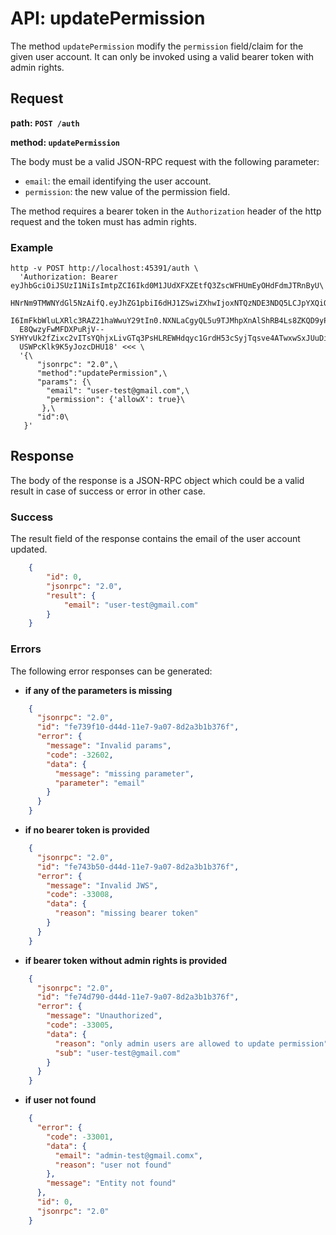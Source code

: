 # API: updatePermission

The method `updatePermission` modify the `permission` field/claim for
the given user account. It can only be invoked using a valid bearer token
with admin rights.

## Request

**path: `POST /auth`**

**method: `updatePermission`**

The body must be a valid JSON-RPC request with the following parameter:

* `email`: the email identifying the user account.
* `permission`: the new value of the permission field.

The method requires a bearer token in the `Authorization` header of the
http request and the token must has admin rights.

### Example

```
http -v POST http://localhost:45391/auth \
  'Authorization: Bearer eyJhbGciOiJSUzI1NiIsImtpZCI6Ikd0M1JUdXFXZEtfQ3ZscWFHUmEyOHdFdmJTRnByU\
  HNrNm9TMWNYdGl5NzAifQ.eyJhZG1pbiI6dHJ1ZSwiZXhwIjoxNTQzNDE3NDQ5LCJpYXQiOjE1MTE4ODE0NDksInN1Yi\
  I6ImFkbWluLXRlc3RAZ21haWwuY29tIn0.NXNLaCgyQL5u9TJMhpXnAlShRB4Ls8ZKQD9yPZnyIekq1ZV4RvhfxrhEkD\
  E8QwzyFwMFDXPuRjV--SYHYvUk2fZixc2vITsYQhjxLivGTq3PsHLREWHdqyc1GrdH53cSyjTqsve4ATwxwSxJUuDiQa\
  USWPcKlk9K5yJozcDHU18' <<< \
  '{\
      "jsonrpc": "2.0",\
      "method":"updatePermission",\
      "params": {\
        "email": "user-test@gmail.com",\
        "permission": {'allowX': true}\
       },\
      "id":0\
   }'
```


## Response

The body of the response is a JSON-RPC object which could be a valid result
in case of success or error in other case.

### Success

The result field of the response contains the email of the user account updated. 

```json
    {
        "id": 0, 
        "jsonrpc": "2.0", 
        "result": {
            "email": "user-test@gmail.com"
        }
    }
```

### Errors

The following error responses can be generated:

* **if any of the parameters is missing**

```json
    {
      "jsonrpc": "2.0",
      "id": "fe739f10-d44d-11e7-9a07-8d2a3b1b376f",
      "error": {
        "message": "Invalid params",
        "code": -32602,
        "data": {
          "message": "missing parameter",
          "parameter": "email"
        }
      }
    }
```

* **if no bearer token is provided**

```json
    {
      "jsonrpc": "2.0",
      "id": "fe743b50-d44d-11e7-9a07-8d2a3b1b376f",
      "error": {
        "message": "Invalid JWS",
        "code": -33008,
        "data": {
          "reason": "missing bearer token"
        }
      }
    }
```

* **if bearer token without admin rights is provided**

```json
    {
      "jsonrpc": "2.0",
      "id": "fe74d790-d44d-11e7-9a07-8d2a3b1b376f",
      "error": {
        "message": "Unauthorized",
        "code": -33005,
        "data": {
          "reason": "only admin users are allowed to update permission",
          "sub": "user-test@gmail.com"
        }
      }
    }
```

* **if user not found**
```json
    {
      "error": {
        "code": -33001,
        "data": {
          "email": "admin-test@gmail.comx",
          "reason": "user not found"
        },
        "message": "Entity not found"
      },
      "id": 0,
      "jsonrpc": "2.0"
    }
```
